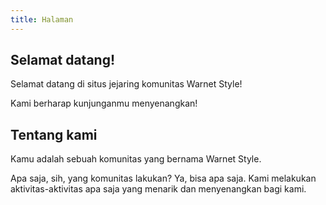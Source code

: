 ```yaml
---
title: Halaman
---
```


## Selamat datang!

Selamat datang di situs jejaring komunitas Warnet Style!

Kami berharap kunjunganmu menyenangkan!

## Tentang kami

Kamu adalah sebuah komunitas yang bernama Warnet Style.

Apa saja, sih, yang komunitas lakukan? Ya, bisa apa saja. Kami melakukan aktivitas-aktivitas apa saja yang menarik dan menyenangkan bagi kami.
